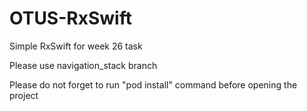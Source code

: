 # OTUS-RxSwift
Simple RxSwift for week 26 task

Please use navigation_stack branch

Please do not forget to run "pod install" command before opening the project
